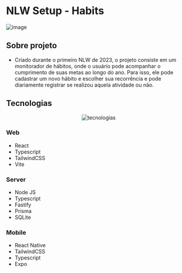 # NLW Setup - Habits

![image](https://user-images.githubusercontent.com/64651224/213896950-cc3fe528-0b2b-427b-aa77-e41c2000fe9a.png)



## Sobre projeto
- Criado durante o primeiro NLW de 2023, o projeto consiste em um monitorador de hábitos, onde o usuário pode acompanhar o cumprimento de suas metas ao longo do ano.
Para isso, ele pode cadastrar um novo hábito e escolher sua recorrência e pode diariamente registrar se realizou aquela atividade ou não.



## Tecnologias
<div align="center"><img src="https://skillicons.dev/icons?i=ts,react,tailwind,nodejs,vite,prisma" alt="tecnologias" /></div>

### Web
- React
- Typescript
- TailwindCSS
- Vite
### Server
- Node JS
- Typescript
- Fastify
- Prisma
- SQLite
### Mobile
- React Native
- TailwindCSS
- Typescript
- Expo
